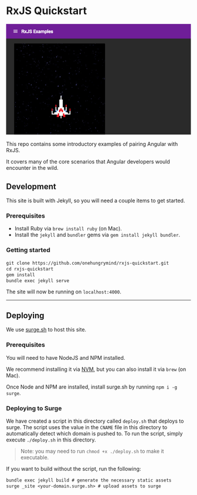 # RxJS Quickstart
![image](./images/readme-screenshot.png)

This repo contains some introductory examples of pairing Angular with RxJS.

It covers many of the core scenarios that Angular developers would encounter in the wild.

## Development
This site is built with Jekyll, so you will need a couple items to get started.

### Prerequisites
- Install Ruby via `brew install ruby` (on Mac).
- Install the `jekyll` and `bundler` gems via `gem install jekyll bundler`.

### Getting started
```
git clone https://github.com/onehungrymind/rxjs-quickstart.git
cd rxjs-quickstart
gem install
bundle exec jekyll serve
```

The site will now be running on `localhost:4000`.

---
## Deploying
We use [surge.sh](http://surge.sh/) to host this site.

### Prerequisites
You will need to have NodeJS and NPM installed.

We recommend installing it via [NVM](https://github.com/creationix/nvm), but you can also install it via `brew` (on Mac).

Once Node and NPM are installed, install surge.sh by running `npm i -g surge`.

### Deploying to Surge
We have created a script in this directory called `deploy.sh` that deploys to surge.
The script uses the value in the `CNAME` file in this directory to automatically detect which domain is pushed to.
To run the script, simply execute `./deploy.sh` in this directory.

> Note: you may need to run `chmod +x ./deploy.sh` to make it executable.

If you want to build without the script, run the following:
```
bundle exec jekyll build # generate the necessary static assets
surge _site <your-domain.surge.sh> # upload assets to surge
```
